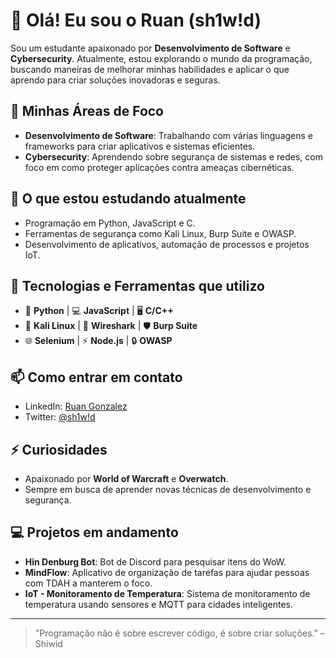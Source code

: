 # 👋 Olá! Eu sou o Ruan (sh1w!d)

Sou um estudante apaixonado por **Desenvolvimento de Software** e **Cybersecurity**. Atualmente, estou explorando o mundo da programação, buscando maneiras de melhorar minhas habilidades e aplicar o que aprendo para criar soluções inovadoras e seguras.

## 🚀 Minhas Áreas de Foco
- **Desenvolvimento de Software**: Trabalhando com várias linguagens e frameworks para criar aplicativos e sistemas eficientes.
- **Cybersecurity**: Aprendendo sobre segurança de sistemas e redes, com foco em como proteger aplicações contra ameaças cibernéticas.

## 🧠 O que estou estudando atualmente
- Programação em Python, JavaScript e C.
- Ferramentas de segurança como Kali Linux, Burp Suite e OWASP.
- Desenvolvimento de aplicativos, automação de processos e projetos IoT.

## 🔧 Tecnologias e Ferramentas que utilizo
- 🐍 **Python** | 💻 **JavaScript** | 🖥️ **C/C++**
- 🔐 **Kali Linux** | 🔧 **Wireshark** | 🛡️ **Burp Suite**
- 🌐 **Selenium** | ⚡ **Node.js** | 🔒 **OWASP**

## 📫 Como entrar em contato
- LinkedIn: [Ruan Gonzalez](https://www.linkedin.com/in/ruangonzalez/)
- Twitter: [@sh1w!d](https://twitter.com/sh1w!d)

## ⚡ Curiosidades
- Apaixonado por **World of Warcraft** e **Overwatch**.
- Sempre em busca de aprender novas técnicas de desenvolvimento e segurança.

## 💻 Projetos em andamento
- **Hin Denburg Bot**: Bot de Discord para pesquisar itens do WoW.
- **MindFlow**: Aplicativo de organização de tarefas para ajudar pessoas com TDAH a manterem o foco.
- **IoT - Monitoramento de Temperatura**: Sistema de monitoramento de temperatura usando sensores e MQTT para cidades inteligentes.

---

> "Programação não é sobre escrever código, é sobre criar soluções." – Shiwid
